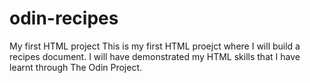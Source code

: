 # odin-recipes
My first HTML project
This is my first HTML proejct where I will build a recipes document. I will have demonstrated my HTML skills that I have learnt through The Odin Project.

